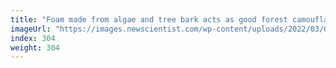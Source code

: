 ```yaml
---
title: "Foam made from algae and tree bark acts as good forest camouflage"
imageUrl: "https://images.newscientist.com/wp-content/uploads/2022/03/03112544/SEI_91299698.jpg?width=600"
index: 304
weight: 304
---
```

